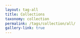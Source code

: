 ```yaml
---
layout: tag-all
title: Collections
taxonomy: collection
permalink: /tags/collection/all/
gallery-link: true
---
```

